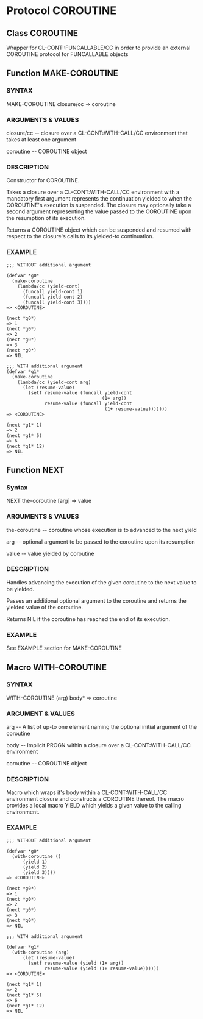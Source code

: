 # Protocol COROUTINE

## Class COROUTINE

Wrapper for CL-CONT::FUNCALLABLE/CC in order to provide an
external COROUTINE protocol for FUNCALLABLE objects

## Function MAKE-COROUTINE

### SYNTAX 

MAKE-COROUTINE closure/cc => coroutine

### ARGUMENTS & VALUES 

closure/cc -- closure over a CL-CONT:WITH-CALL/CC environment 
                 that takes at least one argument

coroutine -- COROUTINE object  


### DESCRIPTION 

Constructor for COROUTINE.

Takes a closure over a CL-CONT:WITH-CALL/CC 
environment with a mandatory first argument represents the
continuation yielded to when the COROUTINE's execution is 
suspended. The closure may optionally take a second argument 
representing the value passed to the COROUTINE upon the
resumption of its execution.

Returns a COROUTINE object which can be suspended and resumed
with respect to the closure's calls to its yielded-to 
continuation.

### EXAMPLE 

````common-lisp
;;; WITHOUT additional argument

(defvar *g0*
  (make-coroutine 
    (lambda/cc (yield-cont)
      (funcall yield-cont 1)
      (funcall yield-cont 2)
      (funcall yield-cont 3))))
=> <COROUTINE>

(next *g0*)
=> 1
(next *g0*)
=> 2
(next *g0*)
=> 3
(next *g0*)
=> NIL

;;; WITH additional argument
(defvar *g1*
  (make-coroutine 
    (lambda/cc (yield-cont arg)
      (let (resume-value)
        (setf resume-value (funcall yield-cont 
                                   (1+ arg))
              resume-value (funcall yield-cont 
                                    (1+ resume-value)))))))
=> <COROUTINE>

(next *g1* 1)
=> 2
(next *g1* 5)
=> 6
(next *g1* 12)
=> NIL
````

## Function NEXT

### Syntax

 NEXT the-coroutine [arg] => value

### ARGUMENTS & VALUES 

the-coroutine -- coroutine whose execution is to advanced to the next yield

arg           -- optional argument to be passed to the coroutine
                 upon its resumption

value         -- value yielded by coroutine

### DESCRIPTION

Handles advancing the execution of the given coroutine to the 
next value to be yielded. 

Passes an additional optional argument to the coroutine and
returns the yielded value of the coroutine.

Returns NIL if the coroutine has reached the end of its
execution.

### EXAMPLE

See EXAMPLE section for MAKE-COROUTINE


## Macro WITH-COROUTINE

### SYNTAX

WITH-COROUTINE (arg) body* => coroutine

### ARGUMENT & VALUES 

arg -- A list of up-to one element naming the optional
       initial argument of the coroutine

body -- Implicit PROGN within a closure over a
        CL-CONT:WITH-CALL/CC environment

coroutine -- COROUTINE object

### DESCRIPTION 

Macro which wraps it's body within a
CL-CONT:WITH-CALL/CC environment closure and constructs a
COROUTINE thereof. The macro provides a local macro YIELD which
yields a given value to the calling environment.

### EXAMPLE 

````common-lisp
;;; WITHOUT additional argument

(defvar *g0*
  (with-coroutine ()
      (yield 1)
      (yield 2)
      (yield 3))))
=> <COROUTINE>

(next *g0*)
=> 1
(next *g0*)
=> 2
(next *g0*)
=> 3
(next *g0*)
=> NIL

;;; WITH additional argument

(defvar *g1*
  (with-coroutine (arg)
      (let (resume-value)
        (setf resume-value (yield (1+ arg))
              resume-value (yield (1+ resume-value))))))
=> <COROUTINE>

(next *g1* 1)
=> 2
(next *g1* 5)
=> 6
(next *g1* 12)
=> NIL
````
